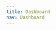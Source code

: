 ```yaml
---
title: Dashboard
nav: Dashboard
---
```


<div class="dashboard">
  <div class="graphic" id=""></div>
  <div class="side-by-side">
    <div class="graphic" id="chart-daily-positive-total"></div>
    <div class="graphic" id="chart-daily-death-total"></div>
  </div>
  <div class="side-by-side">
    <div class="graphic" id="chart-states-current-positive-total"></div>
    <div class="graphic" id="chart-states-current-death-total"></div>    
  </div>
</div>


<link rel="stylesheet" href="/_assets/css/c3.css" >
<script src="/_assets/js/d3.js"></script>
<script src="/_assets/js/britecharts.js"></script>
<script src="/_assets/js/dashboard-charts.js"></script>